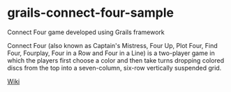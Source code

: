 grails-connect-four-sample
==========================

Connect Four game developed using Grails framework

Connect Four (also known as Captain's Mistress, Four Up, Plot Four, Find Four, Fourplay, Four in a Row and Four in a Line) is a two-player game in which the players first choose a color and then take turns dropping colored discs from the top into a seven-column, six-row vertically suspended grid. 

<a href="http://en.wikipedia.org/wiki/Connect_Four" title="Connect Four Wiki">Wiki</a>

